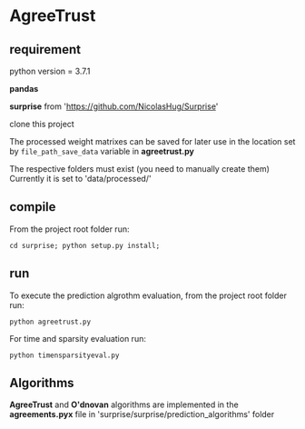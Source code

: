 # AgreeTrust

## requirement

python version = 3.7.1

**pandas**

**surprise** from 'https://github.com/NicolasHug/Surprise'

clone this project

The processed weight matrixes can be saved for later use in the location set by
``file_path_save_data`` variable in **agreetrust.py**

The respective folders must exist (you need to manually create them)
Currently it is set to 'data/processed/'

## compile 
From the project root folder run:

``cd surprise; python setup.py install;`` 

## run
To execute the prediction algrothm evaluation, from the project root folder run:

``python agreetrust.py``

For time and sparsity evaluation run:

``python timensparsityeval.py``

## Algorithms
**AgreeTrust** and **O'dnovan** algorithms are implemented in the **agreements.pyx** file in 'surprise/surprise/prediction_algorithms' folder
